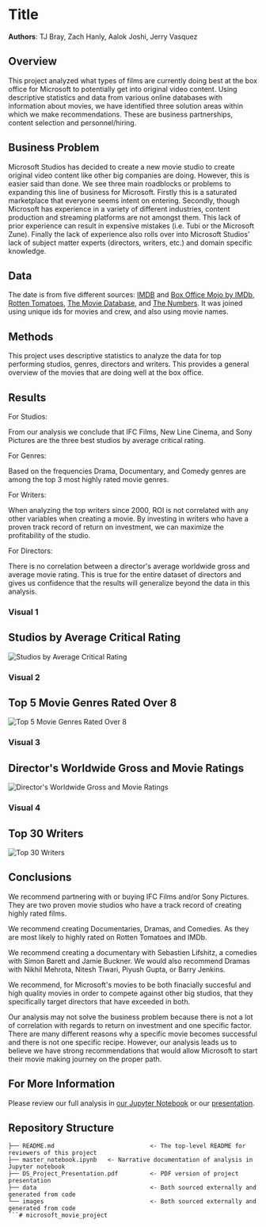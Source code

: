 # Title

**Authors**: TJ Bray,  Zach Hanly,  Aalok Joshi,  Jerry Vasquez

## Overview

This project analyzed  what types of films are currently doing best at the box office for Microsoft to potentially get into original video content. Using descriptive statistics and data from various online databases with information about movies, we have identified three solution areas within which we make recommendations. These are business partnerships, content selection and personnel/hiring. 

## Business Problem

Microsoft Studios has decided to create a new movie studio to create original video content like other big companies are doing. However, this is easier said than done. We see three main roadblocks or problems to expanding this line of business for Microsoft. Firstly this is a saturated marketplace that everyone seems intent on entering. Secondly, though Microsoft has experience in a variety of different industries, content production and streaming platforms are not amongst them. This lack of prior experience can result in expensive mistakes (i.e. Tubi or the Microsoft Zune). Finally the lack of experience also rolls over into Microsoft Studios’ lack of subject matter experts (directors, writers, etc.) and domain specific knowledge. 


## Data

The date is from five different sources: [IMDB](https://www.imdb.com/) and [Box Office Mojo by IMDb](https://www.boxofficemojo.com/), [Rotten Tomatoes](https://www.rottentomatoes.com/), [The Movie Database](https://www.themoviedb.org/?language=en-US), and [The Numbers](https://www.the-numbers.com/). It was joined using unique ids for movies and crew, and also using movie names. 


## Methods

This project uses descriptive statistics to analyze the data for top performing studios, genres, directors and writers. This provides a general overview of the movies that are doing well at the box office.  


## Results

For Studios:

From our analysis we conclude that IFC Films, New Line Cinema, and Sony Pictures are 
the three best studios by average critical rating.

For Genres:

Based on the frequencies Drama, Documentary, and Comedy genres are among the top 3 most 
highly rated movie genres. 

For Writers:

When analyzing the top writers since 2000, ROI is not correlated with any other variables 
when creating a movie. By investing in writers who have a proven track record of return on 
investment, we can maximize the profitability of the studio.

For Directors:

There is no correlation between a director's average worldwide gross and average movie rating. 
This is true for the entire dataset of directors and gives us confidence that the results will 
generalize beyond the data in this analysis. 



### Visual 1
## Studios by Average Critical Rating
![Studios by Average Critical Rating](./images/aalok_pic.png)

### Visual 2
## Top 5 Movie Genres Rated Over 8
![Top 5 Movie Genres Rated Over 8](./images/TopFiveGenres.png)

### Visual 3
## Director's Worldwide Gross and Movie Ratings
![Director's Worldwide Gross and Movie Ratings](./images/director_correlation.png)

### Visual 4
## Top 30 Writers
![Top 30 Writers](./images/top30writersROI.png)

## Conclusions
We recommend partnering with or buying IFC Films and/or Sony Pictures.
They are two proven movie studios who have a track record of creating
highly rated films.

We recommend creating Documentaries, Dramas, and Comedies. As they are
most likely to highly rated on Rotten Tomatoes and IMDb. 

We recommend creating a documentary with Sebastien Lifshitz, a comedies
with Simon Barett and Jamie Buckner. We would also recommend Dramas with
Nikhil Mehrota, Nitesh Tiwari, Piyush Gupta, or Barry Jenkins.

We recommend, for Microsoft's movies to be both finacially succesful and 
high quality movies in order to compete against other 
big studios, that they specifically target directors that have exceeded 
in both. 

Our analysis may not solve the business problem because there is not a lot
of correlation with regards to return on investment and one specific factor.
There are many different reasons why a specific movie becomes successful and
there is not one specific recipe. However, our analysis leads us to believe
we have strong recommendations that would allow Microsoft to start their
movie making journey on the proper path.

## For More Information

Please review our full analysis in [our Jupyter Notebook](./master_notebook.ipynb) or our [presentation](./filepath).


## Repository Structure

```
├── README.md                           <- The top-level README for reviewers of this project
├── master_notebook.ipynb   <- Narrative documentation of analysis in Jupyter notebook
├── DS_Project_Presentation.pdf         <- PDF version of project presentation
├── data                                <- Both sourced externally and generated from code
└── images                              <- Both sourced externally and generated from code
```# microsoft_movie_project
